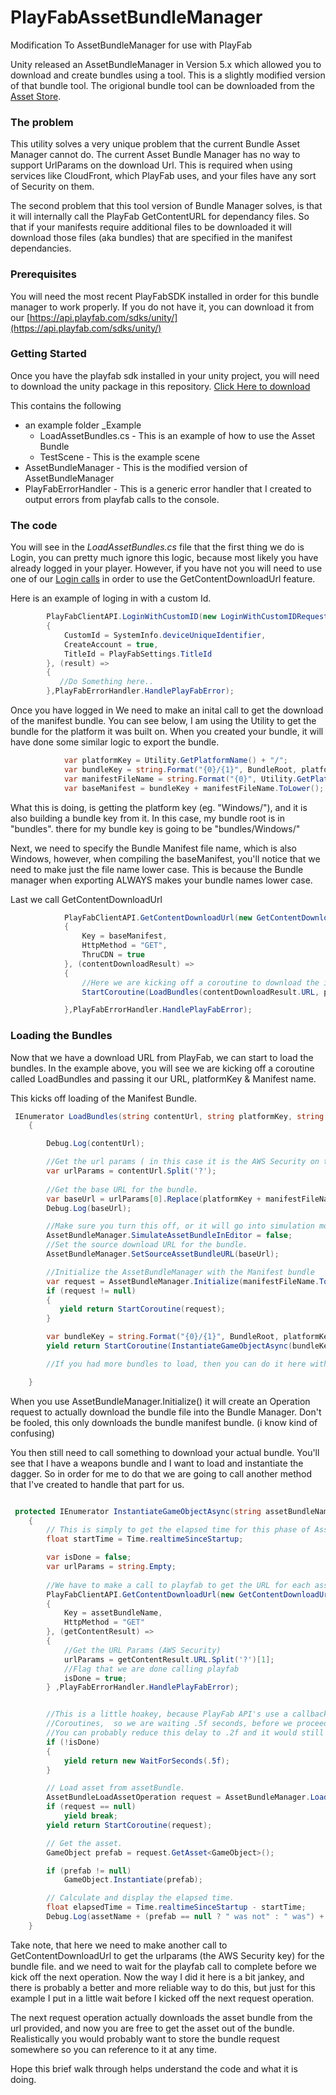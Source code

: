 # PlayFabAssetBundleManager 
Modification To AssetBundleManager for use with PlayFab

Unity released an AssetBundleManager in Version 5.x which allowed you to download and create bundles using a tool. This is a slightly modified version of that bundle tool.   The origional bundle tool can be downloaded from the [Asset Store](https://www.assetstore.unity3d.com/en/#!/content/45836).

### The problem
This utility solves a very unique problem that the current Bundle Asset Manager cannot do.  The current Asset Bundle Manager has no way to support UrlParams on the download Url.  This is required when using services like CloudFront, which PlayFab uses, and your files have any sort of Security on them.  

The second problem that this tool version of Bundle Manager solves, is that it will internally call the PlayFab GetContentURL for dependancy files.  So that if your manifests require additional files to be downloaded it will download those files (aka bundles) that are specified in the manifest dependancies.

### Prerequisites
You will need the most recent PlayFabSDK installed in order for this bundle manager to work properly.  If you do not have it, you can download it from our [https://api.playfab.com/sdks/unity/](https://api.playfab.com/sdks/unity/)

###  Getting Started
Once you have the playfab sdk installed in your unity project,  you will need to download the unity package in this repository. [Click Here to download](https://github.com/PlayFab/PlayFabAssetBundleManager/raw/master/AssetBundleManagerClient/PlayFabAssetBundleManager.unitypackage)

This contains the following 
- an example folder _Example
  - LoadAssetBundles.cs -  This is an example of how to use the Asset Bundle
  - TestScene - This is the example scene
- AssetBundleManager - This is the modified version of AssetBundleManager
- PlayFabErrorHandler - This is a generic error handler that I created to output errors from playfab calls to the console.

### The code
You will see in the *LoadAssetBundles.cs* file that the first thing we do is Login,  you can pretty much ignore this logic, because most likely you have already logged in your player.  However, if you have not you will need to use one of our [Login calls](https://api.playfab.com/Documentation/Client#Authentication) in order to use the GetContentDownloadUrl feature.

Here is an example of loging in with a custom Id.

```cs
        PlayFabClientAPI.LoginWithCustomID(new LoginWithCustomIDRequest()
        {
            CustomId = SystemInfo.deviceUniqueIdentifier,
            CreateAccount = true,
            TitleId = PlayFabSettings.TitleId
        }, (result) =>
        {
           //Do Something here..
        },PlayFabErrorHandler.HandlePlayFabError);

```

Once you have logged in
We need to make an inital call to get the download of the manifest bundle.  You can see below,  I am using the Utility to get the bundle for the platform it was built on.  When you created your bundle, it will have done some similar logic to export the bundle.

```cs
            var platformKey = Utility.GetPlatformName() + "/"; 
            var bundleKey = string.Format("{0}/{1}", BundleRoot, platformKey);
            var manifestFileName = string.Format("{0}", Utility.GetPlatformName());
            var baseManifest = bundleKey + manifestFileName.ToLower();
```

What this is doing, is getting the platform key (eg. "Windows/"), and it is also building a bundle key from it.  In this case, my bundle root is in "bundles".  there for my bundle key is going to be  "bundles/Windows/"

Next,  we need to specify the Bundle Manifest file name,  which is also Windows, however, when compiling the baseManifest, you'll notice that we need to make just the file name lower case.  This is because the Bundle manager when exporting ALWAYS makes your bundle names lower case.

Last we call GetContentDownloadUrl
```cs
            PlayFabClientAPI.GetContentDownloadUrl(new GetContentDownloadUrlRequest()
            {
                Key = baseManifest,
                HttpMethod = "GET",
                ThruCDN = true
            }, (contentDownloadResult) =>
            {
                //Here we are kicking off a coroutine to download the inital manifest bundle.
                StartCoroutine(LoadBundles(contentDownloadResult.URL, platformKey, manifestFileName));

            },PlayFabErrorHandler.HandlePlayFabError);
```

### Loading the Bundles
Now that we have a download URL from PlayFab,  we can start to load the bundles.  In the example above, you will see we are kicking off a coroutine called LoadBundles and passing it our URL, platformKey & Manifest name.

This kicks off loading of the Manifest Bundle.  

```cs
 IEnumerator LoadBundles(string contentUrl, string platformKey, string manifestFileName)
    {

        Debug.Log(contentUrl);

        //Get the url params ( in this case it is the AWS Security on the file ).
        var urlParams = contentUrl.Split('?');
        
        //Get the base URL for the bundle.
        var baseUrl = urlParams[0].Replace(platformKey + manifestFileName.ToLower(), "");
        Debug.Log(baseUrl);

        //Make sure you turn this off, or it will go into simulation mode and not use playfab CDN
        AssetBundleManager.SimulateAssetBundleInEditor = false;
        //Set the source download URL for the bundle.
        AssetBundleManager.SetSourceAssetBundleURL(baseUrl);

        //Initialize the AssetBundleManager with the Manifest bundle
        var request = AssetBundleManager.Initialize(manifestFileName.ToLower(), urlParams[1]);
        if (request != null)
        {
           yield return StartCoroutine(request);
        }

        var bundleKey = string.Format("{0}/{1}", BundleRoot, platformKey);
        yield return StartCoroutine(InstantiateGameObjectAsync(bundleKey + "weapons", "weapons" , "dagger"));

        //If you had more bundles to load, then you can do it here with more yield return coroutines.

    }
```
When you use  AssetBundleManager.Initialize()  it will create an Operation request to actually download the bundle file into the Bundle Manager.   Don't be fooled,  this only downloads the bundle manifest bundle. (i know kind of confusing)

You then still need to call something to download your actual bundle.  You'll see that I have a weapons bundle and I want to load and instantiate the dagger.  So in order for me to do that we are going to call another method that I've created to handle that part for us.

```cs

 protected IEnumerator InstantiateGameObjectAsync(string assetBundleName, string bundleName, string assetName)
    {
        // This is simply to get the elapsed time for this phase of AssetLoading.
        float startTime = Time.realtimeSinceStartup;

        var isDone = false;
        var urlParams = string.Empty;
        
        //We have to make a call to playfab to get the URL for each asset bundle that we want to download.
        PlayFabClientAPI.GetContentDownloadUrl(new GetContentDownloadUrlRequest()
        {
            Key = assetBundleName,
            HttpMethod = "GET"
        }, (getContentResult) =>
        {
            //Get the URL Params (AWS Security)
            urlParams = getContentResult.URL.Split('?')[1];
            //Flag that we are done calling playfab
            isDone = true;
        } ,PlayFabErrorHandler.HandlePlayFabError);


        //This is a little hoakey, because PlayFab API's use a callback system, which doesn't quite Jive with 
        //Coroutines,  so we are waiting .5f seconds, before we proceed which gives PlayFab Ample time to respond.
        //You can probably reduce this delay to .2f and it would still work.
        if (!isDone)
        {
            yield return new WaitForSeconds(.5f);
        }

        // Load asset from assetBundle.
        AssetBundleLoadAssetOperation request = AssetBundleManager.LoadAssetAsync(bundleName, assetName, typeof(GameObject), urlParams);
        if (request == null)
            yield break;
        yield return StartCoroutine(request);

        // Get the asset.
        GameObject prefab = request.GetAsset<GameObject>();

        if (prefab != null)
            GameObject.Instantiate(prefab);

        // Calculate and display the elapsed time.
        float elapsedTime = Time.realtimeSinceStartup - startTime;
        Debug.Log(assetName + (prefab == null ? " was not" : " was") + " loaded successfully in " + elapsedTime + " seconds");
    }

```

Take note, that here we need to make another call to GetContentDownloadUrl to get the urlparams (the AWS Security key) for the bundle file.  and we need to wait for the playfab call to complete before we kick off the next operation.  Now the way I did it here is a bit jankey, and there is probably a better and more reliable way to do this,  but just for this example I put in a little wait before I kicked off the next request operation.

The next request operation actually downloads the asset bundle from the url provided,  and now you are free to get the asset out of the bundle.  Realistically you would probably want to store the bundle request somewhere so you can reference to it at any time.

Hope this brief walk through helps understand the code and what it is doing.




